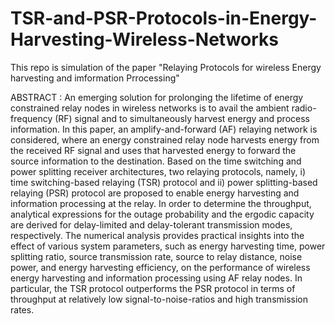 # TSR-and-PSR-Protocols-in-Energy-Harvesting-Wireless-Networks

This repo is simulation of the paper "Relaying Protocols for wireless Energy harvesting and imformation Prrocessing"


ABSTRACT  :
An emerging solution for prolonging the lifetime of energy constrained relay nodes in wireless networks is to avail the ambient radio-frequency (RF) signal and to simultaneously harvest energy and process information. In this paper, an amplify-and-forward (AF) relaying network is considered, where an energy constrained relay node harvests energy from the received RF signal and uses that harvested energy to forward the source information to the destination. Based on the time switching and power splitting receiver architectures, two relaying protocols, namely, i) time switching-based relaying (TSR) protocol and ii) power splitting-based relaying (PSR) protocol are proposed to enable energy harvesting and information processing at the relay. In order to determine the throughput, analytical expressions for the outage probability and the ergodic capacity are derived for delay-limited and delay-tolerant transmission modes, respectively. The numerical analysis provides practical insights into the effect of various system parameters, such as energy harvesting time, power splitting ratio, source transmission rate, source to relay distance, noise power, and energy harvesting efficiency, on the performance of wireless energy harvesting and information processing using AF relay nodes. In particular, the TSR protocol outperforms the PSR protocol in terms of throughput at relatively low signal-to-noise-ratios and high transmission rates.
